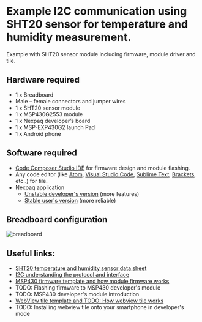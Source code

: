 # Example I2C communication using SHT20 sensor for temperature and humidity measurement.
Example with SHT20 sensor module including firmware, module driver and tile.


## Hardware required
- 1 x Breadboard
- Male – female connectors and jumper wires
- 1 x SHT20 sensor module
- 1 x MSP430G2553 module
- 1 x Nexpaq developer’s board
- 1 x MSP-EXP430G2 launch Pad
- 1 x Android phone


## Software required

- [Code Composer Studio IDE][ccs] for firmware design and module flashing.
- Any code editor (like [Atom][atom], [Visual Studio Code][vscode], [Sublime Text][sublime], [Brackets][brackets], etc..) for tile.
- Nexpaq application
  - [Unstable developer's version][unstableapp] (more features)
  - [Stable user's version][stableapp] (more reliable)


## Breadboard configuration
![breadboard]


## Useful links:
- [SHT20 temperature and humidity sensor data sheet][SHT20]
- [I2C understanding the protocol and interface][I2C]
- [MSP430 firmware template and how module firmware works][MSP-TEMP]
- TODO: Flashing firmware to MSP430 developer's module
- TODO: MSP430 developer's module introduction
- [WebView tile template and TODO: How webview tile works][webview-template]
- TODO: Installing webview tile onto your smartphone in developer's mode  
  
  
  
[stableapp]: https://nexpaq.com/app
[unstableapp]: https://nexpaq.com/app-dev
[ccs]: http://www.ti.com/tool/CCSTUDIO
[atom]: https://atom.io/
[vscode]: https://code.visualstudio.com/
[sublime]: https://www.sublimetext.com/
[brackets]: http://brackets.io/

[breadboard]:https://github.com/nexpaq/example-i2c/blob/master/breadboard/SHT20-1.jpg
[SHT20]:https://www.sensirion.com/fileadmin/user_upload/customers/sensirion/Dokumente/2_Humidity_Sensors/Sensirion_Humidity_Sensors_SHT20_Datasheet_V4.pdf
[I2C]: https://www.nxp.com/docs/en/user-guide/UM10204.pdf
[webview-template]: https://github.com/nexpaq/webview-tile-template
[MSP-TEMP]: https://github.com/nexpaq/msp430-firmware-template
[module]: https://developers.nexpaq.com/
